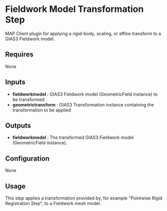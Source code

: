Fieldwork Model Transformation Step
===================================
MAP Client plugin for applying a rigid-body, scaling, or affine transform to a GIAS3 Fieldwork model.

Requires
--------
None

Inputs
------
- **fieldworkmodel** : GIAS3 Fieldwork model (GeometricField instance) to be transformed
- **geometrictransform** : GIAS3 Transformation instance containing the transformation to be applied

Outputs
-------
- **fieldworkmodel** : The transformed GIAS3 Fieldwork model (GeometricField instance).

Configuration
-------------
None

Usage
-----
This step applies a transformation provided by, for example "Pointwise Rigid Registration Step", to a Fieldwork mesh model.
